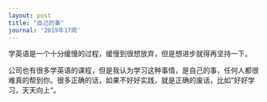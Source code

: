 ```yaml
---
layout: post
title: "自己的事"
journal: '2019年17周'
---
```


学英语是一个十分缓慢的过程，缓慢到很想放弃，但是想进步就得再坚持一下。

公司也有很多学英语的课程，但是我认为学习这种事情，是自己的事，任何人都很难真的帮到你。很多正确的话，如果不好好实践，就是正确的废话，比如”好好学习，天天向上“。
